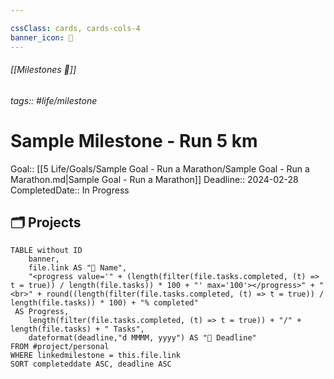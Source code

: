 ```yaml
---

cssClass: cards, cards-cols-4
banner_icon: 🏁
---
```


###### [[Milestones 🏁]]
###### tags:: #life/milestone
# Sample Milestone - Run 5 km
Goal:: [[5 Life/Goals/Sample Goal - Run a Marathon/Sample Goal - Run a Marathon.md|Sample Goal - Run a Marathon]]
Deadline:: 2024-02-28
CompletedDate:: In Progress

## 🗂️ Projects
```dataview
TABLE without ID
	banner,
	file.link AS "🏁 Name",
	"<progress value='" + (length(filter(file.tasks.completed, (t) => t = true)) / length(file.tasks)) * 100 + "' max='100'></progress>" + "<br>" + round((length(filter(file.tasks.completed, (t) => t = true)) / length(file.tasks)) * 100) + "% completed"
 AS Progress,
	length(filter(file.tasks.completed, (t) => t = true)) + "/" + length(file.tasks) + " Tasks",
	dateformat(deadline,"d MMMM, yyyy") AS "📅 Deadline"
FROM #project/personal  
WHERE linkedmilestone = this.file.link
SORT completeddate ASC, deadline ASC
```